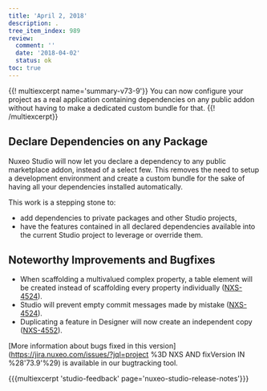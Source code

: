 ```yaml
---
title: 'April 2, 2018'
description: .
tree_item_index: 989
review:
  comment: ''
  date: '2018-04-02'
  status: ok
toc: true
---
```


{{! multiexcerpt name='summary-v73-9'}}
You can now configure your project as a real application containing dependencies on any public addon without having to make a dedicated custom bundle for that.
{{! /multiexcerpt}}

## Declare Dependencies on any Package

Nuxeo Studio will now let you declare a dependency to any public marketplace addon, instead of a select few. This removes the need to setup a development environment and create a custom bundle for the sake of having all your dependencies installed automatically.

This work is a stepping stone to:
- add dependencies to private packages and other Studio projects,
- have the features contained in all declared dependencies available into the current Studio project to leverage or override them.

## Noteworthy Improvements and Bugfixes

- When scaffolding a multivalued complex property, a table element will be created instead of scaffolding every property individually ([NXS-4524](https://jira.nuxeo.com/browse/NXS-4524)).
- Studio will prevent empty commit messages made by mistake ([NXS-4524](https://jira.nuxeo.com/browse/NXS-4524)).
- Duplicating a feature in Designer will now create an independent copy ([NXS-4552](https://jira.nuxeo.com/browse/NXS-4552)).

[More information about bugs fixed in this version](https://jira.nuxeo.com/issues/?jql=project %3D NXS AND fixVersion IN %28'73.9'%29) is available in our bugtracking tool.

{{{multiexcerpt 'studio-feedback' page='nuxeo-studio-release-notes'}}}
